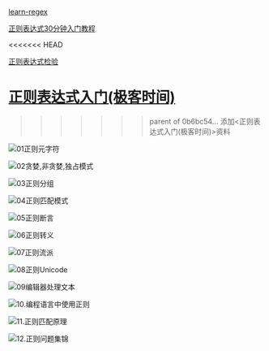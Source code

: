 
[learn-regex](https://github.com/ziishaned/learn-regex/blob/master/translations/README-cn.md)

[正则表达式30分钟入门教程](http://deerchao.net/tutorials/regex/regex.htm)

<<<<<<< HEAD

[正则表达式检验](https://regex101.com/)

[正则表达式入门(极客时间)](./resource/正则表达式入门(极客时间))
=======
>>>>>>> parent of 0b6bc54... 添加<正则表达式入门(极客时间)>资料

![01正则元字符](./resource/正则元字符.png)

![02贪婪,非贪婪,独占模式](./resource/贪婪,非贪婪,独占模式.png)

![03正则分组](./resource/正则分组.png)

![04正则匹配模式](resource/正则匹配模式.png)

![05正则断言](./resource/正则断言.png)

![06正则转义](./resource/06正则转义.png)

![07正则流派](./resource/07正则流派.png)

![08正则Unicode](./resource/08正则Unicode.png)

![09编辑器处理文本](./resource/09编辑器处理文本.png)

![10.编程语言中使用正则](./resource/10.编程语言中使用正则.png)

![11.正则匹配原理](./resource/11.正则匹配原理.png)

![12.正则问题集锦](./resource/12.正则问题集锦.png)


